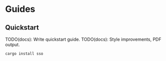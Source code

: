# Guides

## Quickstart

TODO(docs): Write quickstart guide.
TODO(docs): Style improvements, PDF output.

```shell
cargo install sso
```
